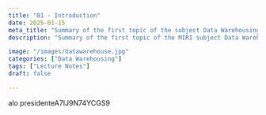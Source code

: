```yaml
---
title: "01 - Introduction"
date: 2025-01-15
meta_title: "Summary of the first topic of the subject Data Warehousing"
description: "Summary of the first topic of the MIRI subject Data Warehousing and On-Line Analytical Processing (OLAP)."

image: "/images/datawarehouse.jpg"
categories: ["Data Warehousing"]
tags: ["Lecture Notes"]
draft: false

---
```

alo presidenteA7IJ9N74YCGS9

